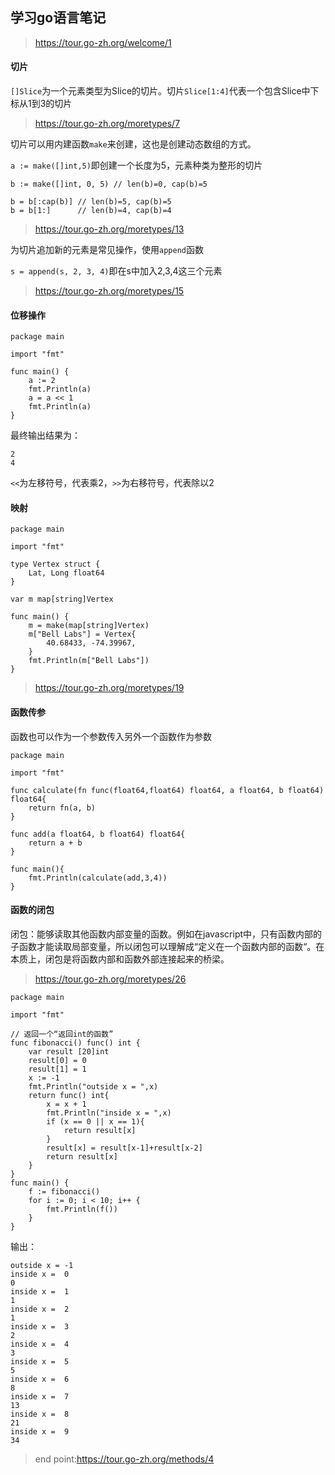 ## 学习go语言笔记

> https://tour.go-zh.org/welcome/1

#### 切片

```[]Slice```为一个元素类型为Slice的切片。切片```Slice[1:4]```代表一个包含Slice中下标从1到3的切片

> https://tour.go-zh.org/moretypes/7


切片可以用内建函数```make```来创建，这也是创建动态数组的方式。

```a := make([]int,5)```即创建一个长度为5，元素种类为整形的切片

```
b := make([]int, 0, 5) // len(b)=0, cap(b)=5

b = b[:cap(b)] // len(b)=5, cap(b)=5
b = b[1:]      // len(b)=4, cap(b)=4
```

> https://tour.go-zh.org/moretypes/13

为切片追加新的元素是常见操作，使用```append```函数

```s = append(s, 2, 3, 4)```即在s中加入2,3,4这三个元素

> https://tour.go-zh.org/moretypes/15

#### 位移操作

```
package main

import "fmt"

func main() {
	a := 2
	fmt.Println(a)
	a = a << 1
	fmt.Println(a)
}
```
最终输出结果为：
```
2
4
```
```<<```为左移符号，代表乘2，```>>```为右移符号，代表除以2

#### 映射

```
package main

import "fmt"

type Vertex struct {
	Lat, Long float64
}

var m map[string]Vertex

func main() {
	m = make(map[string]Vertex)
	m["Bell Labs"] = Vertex{
		40.68433, -74.39967,
	}
	fmt.Println(m["Bell Labs"])
}

```
> https://tour.go-zh.org/moretypes/19

#### 函数传参

函数也可以作为一个参数传入另外一个函数作为参数

```
package main

import "fmt"

func calculate(fn func(float64,float64) float64, a float64, b float64) float64{
	return fn(a, b)
}

func add(a float64, b float64) float64{
	return a + b 
}

func main(){
	fmt.Println(calculate(add,3,4))
}
```

#### 函数的闭包

闭包：能够读取其他函数内部变量的函数。例如在javascript中，只有函数内部的子函数才能读取局部变量，所以闭包可以理解成“定义在一个函数内部的函数“。在本质上，闭包是将函数内部和函数外部连接起来的桥梁。

> https://tour.go-zh.org/moretypes/26

```
package main

import "fmt"

// 返回一个“返回int的函数”
func fibonacci() func() int {
	var result [20]int
	result[0] = 0
	result[1] = 1	
	x := -1	
	fmt.Println("outside x = ",x)
	return func() int{
		x = x + 1
		fmt.Println("inside x = ",x)
		if (x == 0 || x == 1){
			return result[x]
		}
		result[x] = result[x-1]+result[x-2]
		return result[x]
	}
}
func main() {
	f := fibonacci()
	for i := 0; i < 10; i++ {
		fmt.Println(f())
	}
}

```
输出：

```
outside x = -1
inside x =  0
0
inside x =  1
1
inside x =  2
1
inside x =  3
2
inside x =  4
3
inside x =  5
5
inside x =  6
8
inside x =  7
13
inside x =  8
21
inside x =  9
34

```


> end point:https://tour.go-zh.org/methods/4









